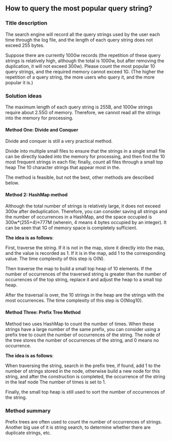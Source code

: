 ## How to query the most popular query string?

### Title description

The search engine will record all the query strings used by the user each time through the log file, and the length of each query string does not exceed 255 bytes.

Suppose there are currently 1000w records (the repetition of these query strings is relatively high, although the total is 1000w, but after removing the duplication, it will not exceed 300w). Please count the most popular 10 query strings, and the required memory cannot exceed 1G. (The higher the repetition of a query string, the more users who query it, and the more popular it is.)

### Solution ideas

The maximum length of each query string is 255B, and 1000w strings require about 2.55G of memory. Therefore, we cannot read all the strings into the memory for processing.

#### Method One: Divide and Conquer

Divide and conquer is still a very practical method.

Divide into multiple small files to ensure that the strings in a single small file can be directly loaded into the memory for processing, and then find the 10 most frequent strings in each file; finally, count all files through a small top heap The 10 character strings that appear most in the.

The method is feasible, but not the best, other methods are described below.

#### Method 2: HashMap method

Although the total number of strings is relatively large, it does not exceed 300w after deduplication. Therefore, you can consider saving all strings and the number of occurrences in a HashMap, and the space occupied is 300w\*(255+4)≈777M (wherein, 4 means 4 bytes occupied by an integer). It can be seen that 1G of memory space is completely sufficient.

**The idea is as follows**:

First, traverse the string. If it is not in the map, store it directly into the map, and the value is recorded as 1. If it is in the map, add 1 to the corresponding value. The time complexity of this step is O(N).

Then traverse the map to build a small top heap of 10 elements. If the number of occurrences of the traversed string is greater than the number of occurrences of the top string, replace it and adjust the heap to a small top heap.

After the traversal is over, the 10 strings in the heap are the strings with the most occurrences. The time complexity of this step is O(Nlog10).

#### Method Three: Prefix Tree Method

Method two uses HashMap to count the number of times. When these strings have a large number of the same prefix, you can consider using a prefix tree to count the number of occurrences of the string. The node of the tree stores the number of occurrences of the string, and 0 means no occurrence.

**The idea is as follows**:

When traversing the string, search in the prefix tree, if found, add 1 to the number of strings stored in the node, otherwise build a new node for this string, and after the construction is completed, the occurrence of the string in the leaf node The number of times is set to 1.

Finally, the small top heap is still used to sort the number of occurrences of the string.

### Method summary

Prefix trees are often used to count the number of occurrences of strings. Another big use of it is string search, to determine whether there are duplicate strings, etc.